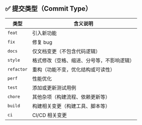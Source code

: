 ## ✅ 提交类型（Commit Type）

| 类型       | 含义说明                                      |
|------------|-----------------------------------------------|
| `feat`     | 引入新功能                                     |
| `fix`      | 修复 bug                                      |
| `docs`     | 仅文档变更（不包含代码逻辑）                   |
| `style`    | 格式修改（空格、缩进、分号等，不影响逻辑）     |
| `refactor` | 重构（功能不变，优化结构或可读性）             |
| `perf`     | 性能优化                                       |
| `test`     | 添加或更新测试用例                             |
| `chore`    | 其他杂项（构建流程、依赖更新等）               |
| `build`    | 构建相关变更（构建工具、脚本等）               |
| `ci`       | CI/CD 相关变更                                 |

